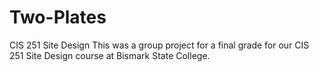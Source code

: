 # Two-Plates
CIS 251 Site Design 
This was a group project for a final grade for our CIS 251 Site Design course at Bismark State College.
